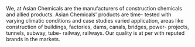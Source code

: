 We, at Asian Chemicals are the manufacturers of construction chemicals and allied products.
Asian Chemicals' products are time- tested with varying climatic conditions and case studies varied application, areas like construction of buildings, factories, dams, canals, bridges, power- projects, tunnels, subway, tube- railway, railways.
Our quality is at per with reputed brands in the markets.
